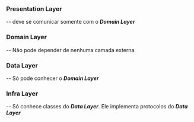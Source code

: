 ### **Presentation Layer**
-- deve se comunicar somente com o ***Domain Layer***
### **Domain Layer**
-- Não pode depender de nenhuma camada externa.
### **Data Layer**
-- Só pode conhecer o ***Domain Layer***
### **Infra Layer**
-- Só conhece classes do ***Data Layer***. Ele implementa protocolos do ***Data Layer***
